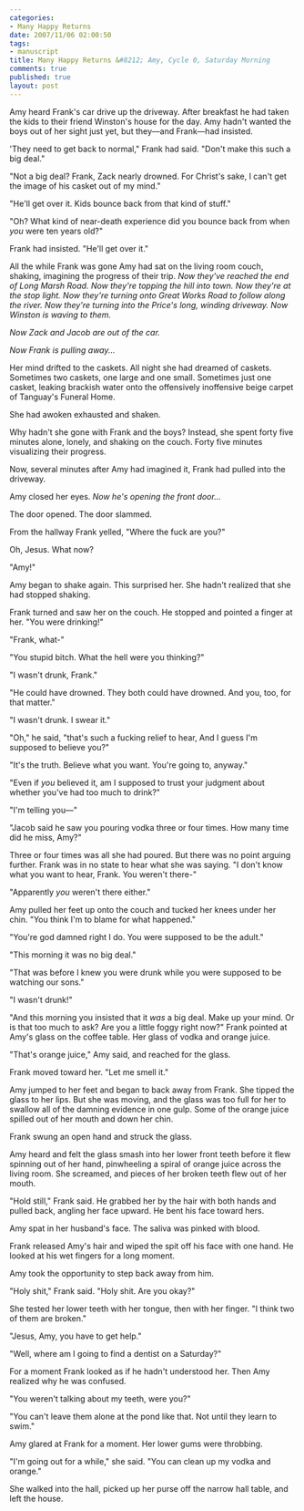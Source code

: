 ```yaml
--- 
categories: 
- Many Happy Returns
date: 2007/11/06 02:00:50
tags: 
- manuscript
title: Many Happy Returns &#8212; Amy, Cycle 0, Saturday Morning
comments: true
published: true
layout: post
---
```


Amy heard Frank's car drive up the driveway.  After breakfast he had taken the kids to their friend Winston's house for the day.  Amy hadn't wanted the boys out of her sight just yet, but they—and Frank—had insisted.

'They need to get back to normal," Frank had said.  "Don't make this such a big deal."

"Not a big deal?  Frank, Zack nearly drowned.  For Christ's sake, I can't get the image of his casket out of my mind."

"He'll get over it.  Kids bounce back from that kind of stuff."

"Oh?  What kind of near-death experience did you bounce back from when <em>you</em> were ten years old?"

Frank had insisted.  "He'll get over it."

All the while Frank was gone Amy had sat on the living room couch, shaking, imagining the progress of their trip.  <em>Now they've reached the end of Long Marsh Road.  Now they're topping the hill into town.  Now they're at the stop light.  Now they're turning onto Great Works Road to follow along the river.  Now they're turning into the Price's long, winding driveway.  Now Winston is waving to them.</em>

<em>Now Zack and Jacob are out of the car.</em>

<em>Now Frank is pulling away...</em>

Her mind drifted to the caskets.  All night she had dreamed of caskets.  Sometimes two caskets, one large and one small.  Sometimes just one casket, leaking brackish water onto the offensively inoffensive beige carpet of Tanguay's Funeral Home.

She had awoken exhausted and shaken.

Why hadn't she gone with Frank and the boys?  Instead, she spent forty five minutes alone, lonely, and shaking on the couch.  Forty five minutes visualizing their progress.

Now, several minutes after Amy had imagined it, Frank had pulled into the driveway.

Amy closed her eyes.  <em>Now he's opening the front door...</em>

The door opened.  The door slammed.

From the hallway Frank yelled, "Where the fuck are you?"

Oh, Jesus.  What now?

"Amy!"

Amy began to shake again.  This surprised her.  She hadn't realized that she had stopped shaking.

Frank turned and saw her on the couch.  He stopped and pointed a finger at her. "You were drinking!"

"Frank, what-"

"You stupid bitch.  What the hell were you thinking?"

"I wasn't drunk, Frank."

"He could have drowned.  They both could have drowned.  And you, too, for that matter."

"I wasn't drunk.  I swear it."

"Oh," he said, "that's such a fucking relief to hear, And I guess I'm supposed to believe you?"

"It's the truth.  Believe what you want.  You're going to, anyway."

"Even if <em>you</em> believed it, am I supposed to trust your judgment about whether you've had too much to drink?"

"I'm telling you—"

"Jacob said he saw you pouring vodka three or four times.  How many time did he miss, Amy?"

Three or four times was all she had poured.  But there was no point arguing further.  Frank was in no state to hear what she was saying.  "I don't know what you want to hear, Frank.  You weren't there-"

"Apparently <em>you</em> weren't there either."

Amy pulled her feet up onto the couch and tucked her knees under her chin.  "You think I'm to blame for what happened."

"You're god damned right I do.  You were supposed to be the adult."

"This morning it was no big deal."

"That was before I knew you were drunk while you were supposed to be watching our sons."

"I wasn't drunk!"

"And this morning you insisted that it <em>was</em> a big deal.  Make up your mind.  Or is that too much to ask?  Are you a little foggy right now?"  Frank pointed at Amy's glass on the coffee table.  Her glass of vodka and orange juice.

"That's orange juice," Amy said, and reached for the glass.

Frank moved toward her.  "Let me smell it."

Amy jumped to her feet and began to back away from Frank.  She tipped the glass to her lips.  But she was moving, and the glass was too full for her to swallow all of the damning evidence in one gulp.  Some of the orange juice spilled out of her mouth and down her chin.

Frank swung an open hand and struck the glass.

Amy heard and felt the glass smash into her lower front teeth before it flew spinning out of her hand, pinwheeling a spiral of orange juice across the living room.  She screamed, and pieces of her broken teeth flew out of her mouth.

"Hold still," Frank said.  He grabbed her by the hair with both hands and pulled back, angling her face upward.  He bent his face toward hers.

Amy spat in her husband's face.  The saliva was pinked with blood.

Frank released Amy's hair and wiped the spit off his face with one hand.  He looked at his wet fingers for a long moment.

Amy took the opportunity to step back away from him.

"Holy shit," Frank said.  "Holy shit.  Are you okay?"

She tested her lower teeth with her tongue, then with her finger.  "I think two of them are broken."

"Jesus, Amy, you have to get help."

"Well, where am I going to find a dentist on a Saturday?"

For a moment Frank looked as if he hadn't understood her.  Then Amy realized why he was confused.

"You weren't talking about my teeth, were you?"

"You can't leave them alone at the pond like that.  Not until they learn to swim."

Amy glared at Frank for a moment.  Her lower gums were throbbing.

"I'm going out for a while," she said.  "You can clean up my vodka and orange."

She walked into the hall, picked up her purse off the narrow hall table, and left the house.
